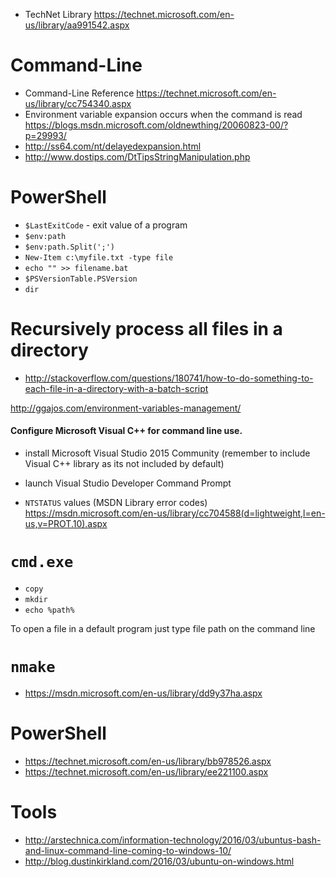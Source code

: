 - TechNet Library https://technet.microsoft.com/en-us/library/aa991542.aspx

# Command-Line
- Command-Line Reference https://technet.microsoft.com/en-us/library/cc754340.aspx
- Environment variable expansion occurs when the command is read https://blogs.msdn.microsoft.com/oldnewthing/20060823-00/?p=29993/
- http://ss64.com/nt/delayedexpansion.html
- http://www.dostips.com/DtTipsStringManipulation.php

# PowerShell
- `$LastExitCode` - exit value of a program
- `$env:path`
- `$env:path.Split(';')`
- `New-Item c:\myfile.txt -type file`
- `echo "" >> filename.bat`
- `$PSVersionTable.PSVersion`
- `dir`

# Recursively process all files in a directory
- http://stackoverflow.com/questions/180741/how-to-do-something-to-each-file-in-a-directory-with-a-batch-script

http://ggajos.com/environment-variables-management/

#### Configure Microsoft Visual C++ for command line use.
- install Microsoft Visual Studio 2015 Community (remember to include Visual C++ library as its not included by default)
- launch Visual Studio Developer Command Prompt

- `NTSTATUS` values (MSDN Library error codes) https://msdn.microsoft.com/en-us/library/cc704588(d=lightweight,l=en-us,v=PROT.10).aspx

# `cmd.exe`
- `copy`
- `mkdir`
- `echo %path%`

To open a file in a default program just type file path on the command line

# `nmake`
- https://msdn.microsoft.com/en-us/library/dd9y37ha.aspx

# PowerShell
- https://technet.microsoft.com/en-us/library/bb978526.aspx
- https://technet.microsoft.com/en-us/library/ee221100.aspx

# Tools
- http://arstechnica.com/information-technology/2016/03/ubuntus-bash-and-linux-command-line-coming-to-windows-10/
- http://blog.dustinkirkland.com/2016/03/ubuntu-on-windows.html
